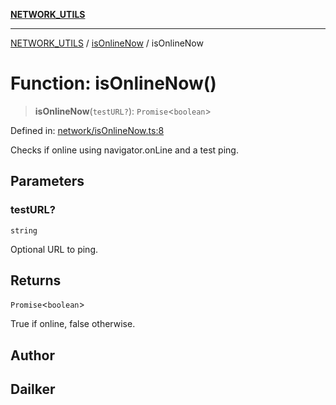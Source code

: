 [**NETWORK_UTILS**](../../README.md)

***

[NETWORK_UTILS](../../README.md) / [isOnlineNow](../README.md) / isOnlineNow

# Function: isOnlineNow()

> **isOnlineNow**(`testURL?`): `Promise`\<`boolean`\>

Defined in: [network/isOnlineNow.ts:8](https://github.com/dailker/everyutil-js/blob/b3e269da55b7d96c15eb37e98c5c4f6b94f05f6f/src/network/isOnlineNow.ts#L8)

Checks if online using navigator.onLine and a test ping.

## Parameters

### testURL?

`string`

Optional URL to ping.

## Returns

`Promise`\<`boolean`\>

True if online, false otherwise.

## Author

## Dailker
